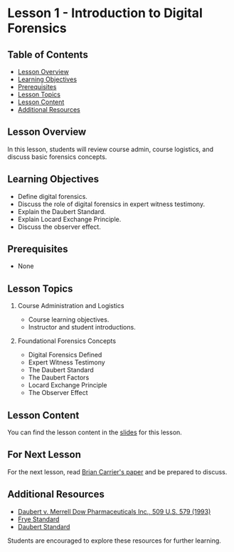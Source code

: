 # Lesson 1 - Introduction to Digital Forensics


## Table of Contents
- [Lesson Overview](#lesson-overview)
- [Learning Objectives](#learning-objectives)
- [Prerequisites](#prerequisites)
- [Lesson Topics](#lesson-topics)
- [Lesson Content](#lesson-content)
- [Additional Resources](#additional-resources)

## Lesson Overview

In this lesson, students will review course admin, course logistics, and discuss basic forensics concepts.

## Learning Objectives

- Define digital forensics.
- Discuss the role of digital forensics in expert witness testimony.
- Explain the Daubert Standard.
- Explain Locard Exchange Principle.
- Discuss the observer effect.

## Prerequisites

- None

## Lesson Topics

1. Course Administration and Logistics
   - Course learning objectives.
   - Instructor and student introductions.

2. Foundational Forensics Concepts
   - Digital Forensics Defined
   - Expert Witness Testimony
   - The Daubert Standard
   - The Daubert Factors
   - Locard Exchange Principle
   - The Observer Effect

## Lesson Content

You can find the lesson content in the [slides](https://github.com/usma-eecs/cs483/blob/main/Lesson%2001/Lesson%201%20-%20Introduction.pptx) for this lesson.

## For Next Lesson

For the next lesson, read [Brian Carrier's paper](https://github.com/usma-eecs/cs483/blob/main/Lesson%2001/Carrier%20-%20Open%20Source%20Forensics.pdf) and be prepared to discuss.


## Additional Resources

- [Daubert v. Merrell Dow Pharmaceuticals Inc., 509 U.S. 579 (1993)](https://supreme.justia.com/cases/federal/us/509/579/)
- [Frye Standard](https://www.law.cornell.edu/wex/Frye_standard)
- [Daubert Standard](https://www.law.cornell.edu/wex/daubert_standard#:~:text=The%20Daubert%20standard%20is%20the,to%20the%20facts%20at%20issue.)

Students are encouraged to explore these resources for further learning.
